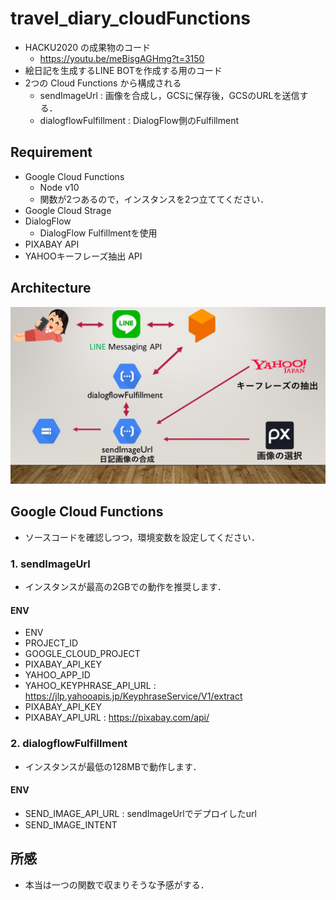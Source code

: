 # travel_diary_cloudFunctions
- HACKU2020 の成果物のコード
    - https://youtu.be/meBisgAGHmg?t=3150
- 絵日記を生成するLINE BOTを作成する用のコード
- 2つの Cloud Functions から構成される
    - sendImageUrl : 画像を合成し，GCSに保存後，GCSのURLを送信する．
    - dialogflowFulfillment : DialogFlow側のFulfillment

## Requirement
- Google Cloud Functions
    - Node v10
    - 関数が2つあるので，インスタンスを2つ立ててください．
- Google Cloud Strage
- DialogFlow
    - DialogFlow Fulfillmentを使用
- PIXABAY API
- YAHOOキーフレーズ抽出 API

## Architecture
![Architecture](./architecture.jpg "Architecture")

## Google Cloud Functions
- ソースコードを確認しつつ，環境変数を設定してください．

### 1. sendImageUrl
- インスタンスが最高の2GBでの動作を推奨します．
#### ENV
- ENV
- PROJECT_ID
- GOOGLE_CLOUD_PROJECT
- PIXABAY_API_KEY
- YAHOO_APP_ID
- YAHOO_KEYPHRASE_API_URL : https://jlp.yahooapis.jp/KeyphraseService/V1/extract
- PIXABAY_API_KEY
- PIXABAY_API_URL : https://pixabay.com/api/

### 2. dialogflowFulfillment
- インスタンスが最低の128MBで動作します．
#### ENV
- SEND_IMAGE_API_URL : sendImageUrlでデプロイしたurl
- SEND_IMAGE_INTENT

## 所感
- 本当は一つの関数で収まりそうな予感がする．
